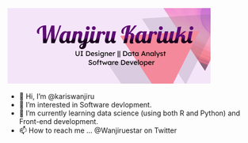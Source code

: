 <div style="width:100vw">
  <img src="https://github.com/kariswanjiru/kariswanjiru/blob/main/X%20-%201.jpg" alt="Image"/>
</div>

- 👋 Hi, I’m @kariswanjiru
- 👀 I’m interested in Software devlopment.
- 🌱 I’m currently learning data science (using both R and Python) and Front-end development.
- 📫 How to reach me ... @Wanjiruestar on Twitter

<!---
kariswanjiru/kariswanjiru is a ✨ special ✨ repository because its `README.md` (this file) appears on your GitHub profile.
You can click the Preview link to take a look at your changes.
--->
